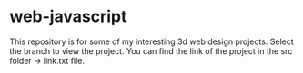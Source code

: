 # web-javascript
This repository is for some of my interesting 3d web design projects.
Select the branch to view the project. You can find the link of the project in the src folder -> link.txt file.

